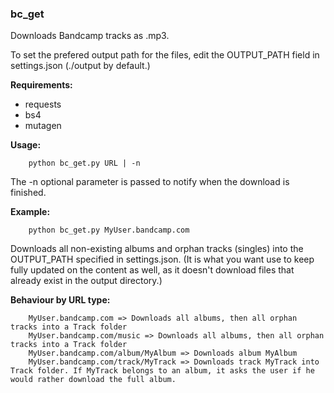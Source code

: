 ### bc_get

Downloads Bandcamp tracks as .mp3. 

To set the prefered output path for the files, edit the OUTPUT_PATH field in settings.json (./output by default.)

**Requirements:**
- requests
- bs4
- mutagen

**Usage:**
```
    python bc_get.py URL | -n
```
The -n optional parameter is passed to notify when the download is finished.

**Example:**

```
    python bc_get.py MyUser.bandcamp.com
```
Downloads all non-existing albums and orphan tracks (singles) into the OUTPUT_PATH specified in settings.json. 
(It is what you want use to keep fully updated on the content as well, as it doesn't download files that already exist in
the output directory.)

**Behaviour by URL type:** 
```
    MyUser.bandcamp.com => Downloads all albums, then all orphan tracks into a Track folder
    MyUser.bandcamp.com/music => Downloads all albums, then all orphan tracks into a Track folder
    MyUser.bandcamp.com/album/MyAlbum => Downloads album MyAlbum
    MyUser.bandcamp.com/track/MyTrack => Downloads track MyTrack into Track folder. If MyTrack belongs to an album, it asks the user if he would rather download the full album. 
```
